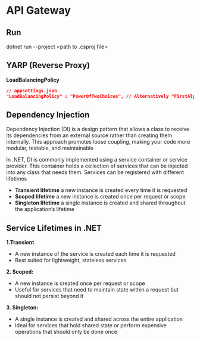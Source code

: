 # API Gateway

## Run
dotnet run --project <path to .csproj file>

## YARP (Reverse Proxy)
**LoadBalancingPolicy**
``` json
// appsettings.json
"LoadBalancingPolicy" : "PowerOfTwoChoices", // Alternatively "FirstAlphabetical", "Random", "RoundRobin", "LeastRequests"
```

## Dependency Injection
Dependency Injection (DI) is a design pattern that allows a class to receive its dependencies from an external source rather than creating them internally. This approach promotes loose coupling, making your code more modular, testable, and maintainable

In .NET, DI is commonly implemented using a service container or service provider. This container holds a collection of services that can be injected into any class that needs them. Services can be registered with different lifetimes

- **Transient lifetime** a new instance is created every time it is requested
- **Scoped lifetime** a new instance is created once per request or scope
- **Singleton lifetime** a single instance is created and shared throughout the application’s lifetime

## Service Lifetimes in .NET

**1.Transient**
- A new instance of the service is created each time it is requested
- Best suited for lightweight, stateless services

**2. Scoped:**
- A new instance is created once per request or scope
- Useful for services that need to maintain state within a request but should not persist beyond it

**3. Singleton:**
- A single instance is created and shared across the entire application
- Ideal for services that hold shared state or perform expensive operations that should only be done once